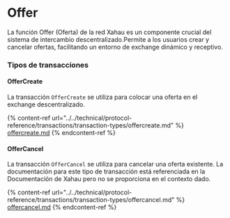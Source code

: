 # Offer

La función Offer (Oferta) de la red Xahau es un componente crucial del sistema de intercambio descentralizado.Permite a los usuarios crear y cancelar ofertas, facilitando un entorno de exchange dinámico y receptivo.

### Tipos de transacciones

#### OfferCreate

La transacción `OfferCreate` se utiliza para colocar una oferta en el exchange descentralizado.

{% content-ref url="../../technical/protocol-reference/transactions/transaction-types/offercreate.md" %}
[offercreate.md](../../technical/protocol-reference/transactions/transaction-types/offercreate.md)
{% endcontent-ref %}

#### OfferCancel

La transacción `OfferCancel` se utiliza para cancelar una oferta existente. La documentación para este tipo de transacción está referenciada en la Documentación de Xahau pero no se proporciona en el contexto dado.

{% content-ref url="../../technical/protocol-reference/transactions/transaction-types/offercancel.md" %}
[offercancel.md](../../technical/protocol-reference/transactions/transaction-types/offercancel.md)
{% endcontent-ref %}
